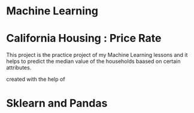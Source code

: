 # Machine Learning

# California Housing : Price Rate

This project is the practice project of my Machine Learning lessons and it helps to predict the median value of the households baased on certain attributes.

created with the help of 
# Sklearn and Pandas
